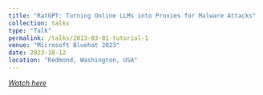 ```yaml
---
title: "RatGPT: Turning Online LLMs into Proxies for Malware Attacks"
collection: talks
type: "Talk"
permalink: /talks/2013-03-01-tutorial-1
venue: "Microsoft Bluehat 2023"
date: 2023-10-12
location: "Redmond, Washington, USA"
---
```


[_Watch here_](https://www.youtube.com/watch?v=WVSWqCgf-GU)
